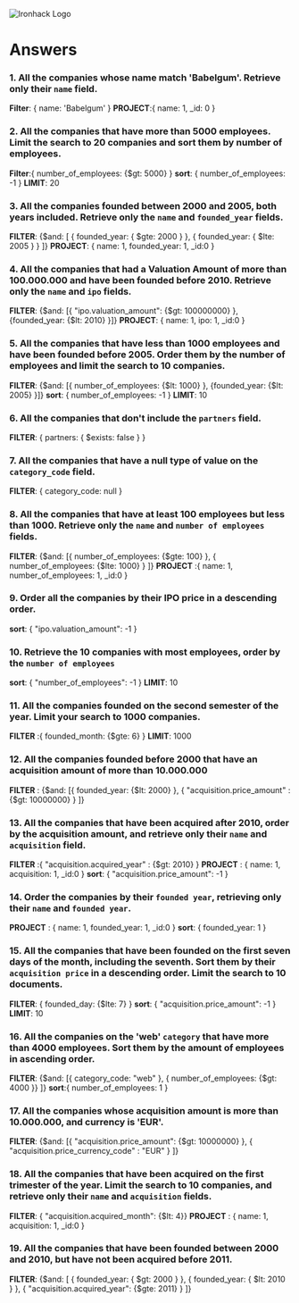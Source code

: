 ![Ironhack Logo](https://i.imgur.com/1QgrNNw.png)

# Answers

### 1. All the companies whose name match 'Babelgum'. Retrieve only their `name` field.

**Filter**: { name: 'Babelgum' }
**PROJECT**:{ name: 1, _id: 0 }

### 2. All the companies that have more than 5000 employees. Limit the search to 20 companies and sort them by **number of employees**.

**Filter**:{ number_of_employees: {$gt: 5000} }
**sort**: { number_of_employees: -1 }
**LIMIT**: 20

### 3. All the companies founded between 2000 and 2005, both years included. Retrieve only the `name` and `founded_year` fields.

**FILTER**: {$and: [ { founded_year: { $gte: 2000 } }, { founded_year: { $lte: 2005 } } ]}
**PROJECT**: { name: 1, founded_year: 1, _id:0 }

### 4. All the companies that had a Valuation Amount of more than 100.000.000 and have been founded before 2010. Retrieve only the `name` and `ipo` fields.

**FILTER**: {$and: [{ "ipo.valuation_amount": {$gt: 100000000}  }, {founded_year: {$lt: 2010} }]}
**PROJECT**: { name: 1, ipo: 1, _id:0 }

### 5. All the companies that have less than 1000 employees and have been founded before 2005. Order them by the number of employees and limit the search to 10 companies.

**FILTER**:  {$and: [{ number_of_employees: {$lt: 1000}  }, {founded_year: {$lt: 2005} }]}
**sort**: { number_of_employees: -1 }
**LIMIT**: 10

### 6. All the companies that don't include the `partners` field.

**FILTER**: { partners: { $exists: false } }

### 7. All the companies that have a null type of value on the `category_code` field.

**FILTER**: { category_code: null }

### 8. All the companies that have at least 100 employees but less than 1000. Retrieve only the `name` and `number of employees` fields.

**FILTER**: {$and: [{ number_of_employees: {$gte: 100}  }, { number_of_employees: {$lte: 1000} } ]}
**PROJECT** :{ name: 1, number_of_employees: 1, _id:0 }

### 9. Order all the companies by their IPO price in a descending order.

**sort**: { "ipo.valuation_amount": -1 }

### 10. Retrieve the 10 companies with most employees, order by the `number of employees`

**sort**: { "number_of_employees": -1 }
**LIMIT**: 10

### 11. All the companies founded on the second semester of the year. Limit your search to 1000 companies.

**FILTER** :{ founded_month: {$gte: 6} }
**LIMIT**: 1000

### 12. All the companies founded before 2000 that have an acquisition amount of more than 10.000.000

**FILTER** : {$and: [{ founded_year: {$lt: 2000}  }, { "acquisition.price_amount" : {$gt: 10000000} } ]}

### 13. All the companies that have been acquired after 2010, order by the acquisition amount, and retrieve only their `name` and `acquisition` field.

**FILTER** :{ "acquisition.acquired_year" : {$gt: 2010} }
**PROJECT** : { name: 1, acquisition: 1, _id:0 }
**sort**: { "acquisition.price_amount": -1 }

### 14. Order the companies by their `founded year`, retrieving only their `name` and `founded year`.

**PROJECT** : { name: 1, founded_year: 1, _id:0 }
**sort**: { founded_year: 1 } 

### 15. All the companies that have been founded on the first seven days of the month, including the seventh. Sort them by their `acquisition price` in a descending order. Limit the search to 10 documents.

**FILTER**: { founded_day: {$lte: 7} }
**sort**: { "acquisition.price_amount": -1 }
**LIMIT**: 10

### 16. All the companies on the 'web' `category` that have more than 4000 employees. Sort them by the amount of employees in ascending order.

 **FILTER**: {$and: [{ category_code: "web" }, { number_of_employees: {$gt: 4000 }} ]}
 **sort**:{ number_of_employees: 1 }

### 17. All the companies whose acquisition amount is more than 10.000.000, and currency is 'EUR'.

**FILTER**: {$and: [{ "acquisition.price_amount": {$gt: 10000000} }, { "acquisition.price_currency_code" : "EUR" } ]}

### 18. All the companies that have been acquired on the first trimester of the year. Limit the search to 10 companies, and retrieve only their `name` and `acquisition` fields.

**FILTER**: { "acquisition.acquired_month": {$lt: 4}}
**PROJECT** : { name: 1, acquisition: 1, _id:0 }

### 19. All the companies that have been founded between 2000 and 2010, but have not been acquired before 2011.

**FILTER**: {$and: [ { founded_year: { $gt: 2000 } }, { founded_year: { $lt: 2010 } }, { "acquisition.acquired_year": {$gte: 2011} } ]}
